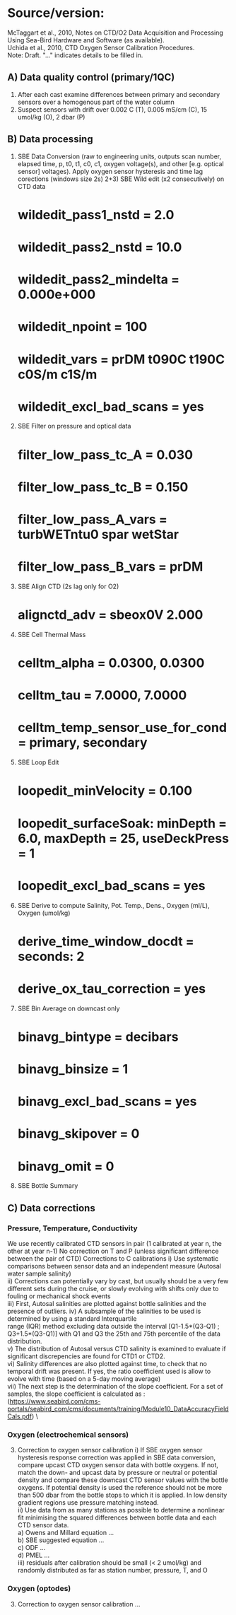 # Source/version: 
McTaggart et al., 2010, Notes on CTD/O2 Data Acquisition and Processing Using Sea-Bird Hardware and Software (as available). \
Uchida et al., 2010, CTD Oxygen Sensor Calibration Procedures. \
Note: Draft. "..." indicates details to be filled in. 

## A) Data quality control (primary/1QC)
1) After each cast examine differences between primary and secondary sensors over a homogenous part of the water column
2) Suspect sensors with drift over 0.002 C (T), 0.005 mS/cm (C), 15 umol/kg (O), 2 dbar (P)

## B) Data processing
1) SBE Data Conversion (raw to engineering units, outputs scan number, elapsed time, p, t0, t1, c0, c1, oxygen voltage(s), and other [e.g. optical sensor] voltages).
   Apply oxygen sensor hysteresis and time lag corections (windows size 2s)
2+3) SBE Wild edit (x2 consecutively) on CTD data
   # wildedit_pass1_nstd = 2.0
   # wildedit_pass2_nstd = 10.0
   # wildedit_pass2_mindelta = 0.000e+000
   # wildedit_npoint = 100
   # wildedit_vars = prDM t090C t190C c0S/m c1S/m
   # wildedit_excl_bad_scans = yes
4) SBE Filter on pressure and optical data
   # filter_low_pass_tc_A = 0.030
   # filter_low_pass_tc_B = 0.150
   # filter_low_pass_A_vars = turbWETntu0 spar wetStar
   # filter_low_pass_B_vars = prDM
5) SBE Align CTD (2s lag only for O2)
   # alignctd_adv = sbeox0V 2.000
6) SBE Cell Thermal Mass
   # celltm_alpha = 0.0300, 0.0300
   # celltm_tau = 7.0000, 7.0000
   # celltm_temp_sensor_use_for_cond = primary, secondary
7) SBE Loop Edit
   # loopedit_minVelocity = 0.100
   # loopedit_surfaceSoak: minDepth = 6.0, maxDepth = 25, useDeckPress = 1
   # loopedit_excl_bad_scans = yes
8) SBE Derive to compute Salinity, Pot. Temp., Dens., Oxygen (ml/L), Oxygen (umol/kg)
   # derive_time_window_docdt = seconds: 2
   # derive_ox_tau_correction = yes
9) SBE Bin Average on downcast only
   # binavg_bintype = decibars
   # binavg_binsize = 1
   # binavg_excl_bad_scans = yes
   # binavg_skipover = 0
   # binavg_omit = 0
10) SBE Bottle Summary

## C) Data corrections

### Pressure, Temperature, Conductivity
We use recently calibrated CTD sensors in pair (1 calibrated at year n, the other at year n-1)
No correction on T and P (unless significant difference between the pair of CTD)
Corrections to C calibrations
i) Use systematic comparisons between sensor data and an independent measure (Autosal water sample salinity) \
ii) Corrections can potentially vary by cast, but usually should be a very few different sets during the cruise, or slowly evolving with shifts only due to fouling or mechanical shock events \
iii) First, Autosal salinities are plotted against bottle salinities and the presence of outliers.
iv) A subsample of the salinities to be used is determined by using a standard Interquartile \
range (IQR) method excluding data outside the interval [Q1-1.5*(Q3-Q1) ; Q3+1.5*(Q3-Q1)] with Q1 and Q3 the 25th and 75th percentile of the data distribution. \
v) The distribution of Autosal versus CTD salinity is examined to evaluate if significant discrepencies are found for CTD1 or CTD2. \
vi) Salinity differences are also plotted against time, to check that no temporal drift was present. If yes, the ratio coefficient used is allow to evolve with time (based on a 5-day moving average) \
vii) The next step is the determination of the slope coefficient. For a set of samples, the slope coefficient is calculated as : (https://www.seabird.com/cms-portals/seabird_com/cms/documents/training/Module10_DataAccuracyFieldCals.pdf) \

### Oxygen (electrochemical sensors)
3) Correction to oxygen sensor calibration
i) If SBE oxygen sensor hysteresis response correction was applied in SBE data conversion, compare upcast CTD oxygen sensor data with bottle oxygens. If not, match the down- and upcast data by pressure or neutral or potential density and compare these downcast CTD sensor values with the bottle oxygens. If potential density is used the reference should not be more than 500 dbar from the bottle stops to which it is applied. In low density gradient regions use pressure matching instead. \
ii) Use data from as many stations as possible to determine a nonlinear fit minimising the squared differences between bottle data and each CTD sensor data. \
a) Owens and Millard equation ... \
b) SBE suggested equation ... \
c) ODF ... \
d) PMEL ... \
iii) residuals after calibration should be small (< 2 umol/kg) and randomly distributed as far as station number, pressure, T, and O

### Oxygen (optodes)
3) Correction to oxygen sensor calibration
...

